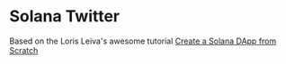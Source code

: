 # Solana Twitter

Based on the Loris Leiva's awesome tutorial [Create a Solana DApp from Scratch](https://lorisleiva.com/create-a-solana-dapp-from-scratch)
